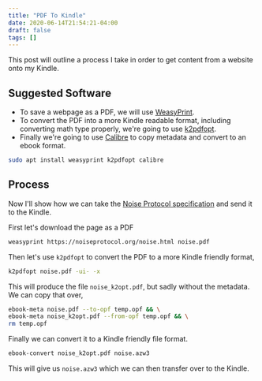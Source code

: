 ```yaml
---
title: "PDF To Kindle"
date: 2020-06-14T21:54:21-04:00
draft: false
tags: []
---
```


This post will outline a process I take in order to get content from a website onto my Kindle.

## Suggested Software

- To save a webpage as a PDF, we will use [WeasyPrint](https://weasyprint.org/).
- To convert the PDF into a more Kindle readable format, including converting math type properly, we're going to use [k2pdfopt](https://www.willus.com/k2pdfopt/).
- Finally we're going to use [Calibre](https://calibre-ebook.com/) to copy metadata and convert to an ebook format.

```bash
sudo apt install weasyprint k2pdfopt calibre
```

## Process

Now I'll show how we can take the [Noise Protocol specification](http://noiseprotocol.org/noise.html) and send it to the Kindle.

First let's download the page as a PDF

```bash
weasyprint https://noiseprotocol.org/noise.html noise.pdf
```

Then let's use `k2pdfopt` to convert the PDF to a more Kindle friendly format,

```bash
k2pdfopt noise.pdf -ui- -x
```

This will produce the file `noise_k2opt.pdf`, but sadly without the metadata. We can copy that over,

```bash
ebook-meta noise.pdf --to-opf temp.opf && \
ebook-meta noise_k2opt.pdf --from-opf temp.opf && \
rm temp.opf
```

Finally we can convert it to a Kindle friendly file format.

```bash
ebook-convert noise_k2opt.pdf noise.azw3
```

This will give us `noise.azw3` which we can then transfer over to the Kindle.